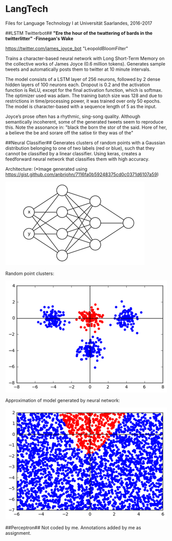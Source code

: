 # LangTech

Files for Language Technology I at Universität Saarlandes, 2016-2017

##LSTM Twitterbot##
**"Ere the hour of the twattering of bards in the twitterlitter"
-Finnegan's Wake**

https://twitter.com/james_joyce_bot
"LeopoldBloomFilter"

Trains a character-based neural network with Long Short-Term 
Memory on the collective works of James Joyce (0.6 million tokens).
Generates sample tweets and automatically posts them to
twitter at 10 minute intervals.

The model consists of a LSTM layer of 256 neurons, followed by 2 dense hidden layers of
100 neurons each. Dropout is 0.2 and the activation function is ReLU, except for the final
activation function, which is softmax. The optimizer used was adam. The training batch size
was 128 and due to restrictions in time/processing power, it was trained over only 50 epochs.
The model is character-based with a sequence length of 5 as the input.

Joyce’s prose often has a rhythmic, sing-song quality. Although semantically incoherent, some
of the generated tweets seem to reproduce this. Note the assonance in:
"black the born the stor of the said. Hore of her, a believe the be and sorare off
the satise tir they was of the"

##Neural Classifier##
Generates clusters of random points with a Gaussian distribution belonging
to one of two labels (red or blue), such that they cannot be classified
by a linear classifier. Using keras, creates a feedforward neural network
that classifies them with high accuracy.

Architecture: (*Image generated using https://gist.github.com/anbrjohn/7116fa0b59248375cd0c0371d6107a59)

![My image](https://github.com/anbrjohn/LangTech/blob/master/FFNNarchitecture.png)



Random point clusters:

![My image](https://github.com/anbrjohn/LangTech/blob/master/pointclusters.png)

Approximation of model generated by neural network:

![My image](https://github.com/anbrjohn/LangTech/blob/master/classifier.png)

##Perceptron##
Not coded by me. Annotations added by me as assignment.
